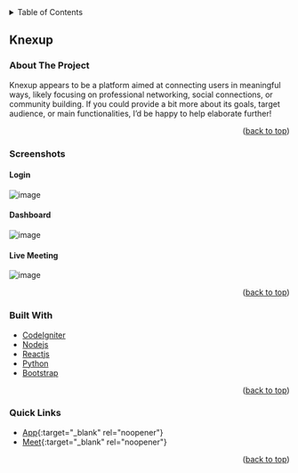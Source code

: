 <div id="top"></div>

<!-- TABLE OF CONTENTS -->
<details>
  <summary>Table of Contents</summary>
  <ol>
    <li>
      <a href="./projects/KNEXUP">Knexup</a>
      <ul>
        <li><a href="#about-the-project">About The Project</a></li>
        <li><a href="#screenshots">Screenshots</a></li>
        <li><a href="#built-with">Built With</a></li>
        <li><a href="#quick-links">Quick Links</a></li>
      </ul>
    </li>
  </ol>
</details>

<!-- KNEXUP ABOUT THE PROJECT -->
## Knexup

### About The Project

Knexup appears to be a platform aimed at connecting users in meaningful ways, likely focusing on professional networking, social connections, or community building. If you could provide a bit more about its goals, target audience, or main functionalities, I’d be happy to help elaborate further!

<p align="right">(<a href="#top">back to top</a>)</p>


### Screenshots

#### Login
![image](https://github.com/user-attachments/assets/75a2ae04-d006-4334-b56e-0a78563f8b69)

#### Dashboard
![image](https://github.com/user-attachments/assets/a51ccda1-7677-4a2b-8176-0540ed3cec05)

#### Live Meeting
![image](https://github.com/user-attachments/assets/5a4ed534-87c2-4bb0-9e05-25d9ed8dd75a)


<p align="right">(<a href="#top">back to top</a>)</p>


### Built With

* [CodeIgniter](https://codeigniter.com/)
* [Nodejs](https://nodejs.org/en)
* [Reactjs](https://react.dev/)
* [Python](https://www.python.org/)
* [Bootstrap](https://getbootstrap.com/)

<p align="right">(<a href="#top">back to top</a>)</p>


### Quick Links

* [App](https://knexup.com/){:target="_blank" rel="noopener"}
* [Meet](https://meet.knexup.com/Speaker_session/test-session?token=eyJ0eXAiOiJKV1QiLCJhbGciOiJIUzI1NiJ9.eyJybCI6IjEiLCJwYXNzIjoiU0RLMzA2IiwibmFtZSI6IlNvbWEgQmFzdSJ9.I1NsUfc4TE4JJAXZuurnKPfEpFGALh0V5H66gJEe-Mg){:target="_blank" rel="noopener"}

<p align="right">(<a href="#top">back to top</a>)</p>


